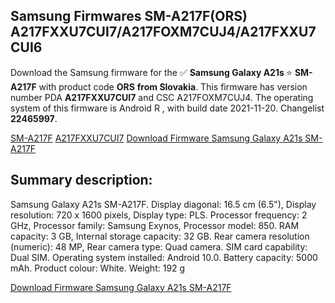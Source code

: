 <h2>Samsung Firmwares SM-A217F(ORS) A217FXXU7CUI7/A217FOXM7CUJ4/A217FXXU7CUI6</h2>
Download the Samsung firmware for the ✅ <strong>Samsung Galaxy A21s </strong> ⭐ <strong>SM-A217F</strong> with product code <strong>ORS</strong> <strong> from Slovakia</strong>. This firmware has version number PDA <strong>A217FXXU7CUI7</strong> and CSC A217FOXM7CUJ4. The operating system of this firmware is Android R , with build date 2021-11-20. Changelist <strong>22465997</strong>.


[SM-A217F](https://samfirm.shop/samsung/model/SM-A217F)
[A217FXXU7CUI7](https://samfirm.shop/samsung/pda/A217FXXU7CUI7)
[Download Firmware Samsung Galaxy A21s SM-A217F](https://samfirm.shop/samsung/firmware/475909)
<h2>Summary description:</h2>
<p>Samsung Galaxy A21s SM-A217F. Display diagonal: 16.5 cm (6.5"), Display resolution: 720 x 1600 pixels, Display type: PLS. Processor frequency: 2 GHz, Processor family: Samsung Exynos, Processor model: 850. RAM capacity: 3 GB, Internal storage capacity: 32 GB. Rear camera resolution (numeric): 48 MP, Rear camera type: Quad camera. SIM card capability: Dual SIM. Operating system installed: Android 10.0. Battery capacity: 5000 mAh. Product colour: White. Weight: 192 g</p>


[Download Firmware Samsung Galaxy A21s SM-A217F](https://samfirm.shop/samsung/firmware/475909)
